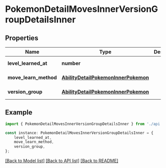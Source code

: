 # PokemonDetailMovesInnerVersionGroupDetailsInner


## Properties

Name | Type | Description | Notes
------------ | ------------- | ------------- | -------------
**level_learned_at** | **number** |  | [default to undefined]
**move_learn_method** | [**AbilityDetailPokemonInnerPokemon**](AbilityDetailPokemonInnerPokemon.md) |  | [default to undefined]
**version_group** | [**AbilityDetailPokemonInnerPokemon**](AbilityDetailPokemonInnerPokemon.md) |  | [default to undefined]

## Example

```typescript
import { PokemonDetailMovesInnerVersionGroupDetailsInner } from './api';

const instance: PokemonDetailMovesInnerVersionGroupDetailsInner = {
    level_learned_at,
    move_learn_method,
    version_group,
};
```

[[Back to Model list]](../README.md#documentation-for-models) [[Back to API list]](../README.md#documentation-for-api-endpoints) [[Back to README]](../README.md)
